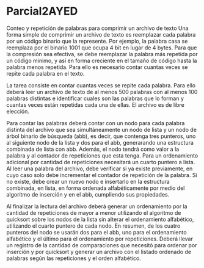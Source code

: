 # Parcial2AYED

Conteo y repetición de palabras para comprimir un archivo de texto
Una forma simple de comprimir un archivo de texto es reemplazar cada palabra por un
código binario que la represente. Por ejemplo, la palabra casa se reemplaza por el binario
1001 que ocupa 4 bit en lugar de 4 bytes. Para que la compresión sea efectiva, se debe
reemplazar la palabra más repetida por un código mínimo, y así en forma creciente en el
tamaño de código hasta la palabra menos repetida. Para ello es necesario contar cuantas
veces se repite cada palabra en el texto.

La tarea consiste en contar cuantas veces se repite cada palabra. Para ello deberá leer un
archivo de texto de al menos 500 palabras con al menos 100 palabras distintas e
identificar cuales son las palabras que lo forman y cuantas veces están repetidas cada
una de ellas. El archivo es de libre elección.

Para contar las palabras deberá contar con un nodo para cada palabra distinta del archivo
que sea simultáneamente un nodo de lista y un nodo de árbol binario de búsqueda (abb),
es decir, que contenga tres punteros, uno al siguiente nodo de la lista y dos para el abb,
generarando una estructura combinada de lista con abb. Además, el nodo tendrá como
valor a la palabra y al contador de repeticiones que esta tenga. Para un ordenamiento
adicional por cantidad de repeticiones necesitará un cuarto puntero a lista.
Al leer una palabra del archivo, debe verificar si ya existe previamente, en cuyo caso solo
debe incrementar el contador de repetición de la palabra. Si no existe, debe crear un
nuevo nodo e insertarlo en la estructura combinada, en lista, en forma ordenada
alfabéticamente por medio del algoritmo de inserción y en el abb, cumpliendo sus
propiedades.

Al finalizar la lectura del archivo deberá generar un ordenamiento por la cantidad de
repeticiones de mayor a menor utilizando el algoritmo de quicksort sobre los nodos de la
lista sin alterar el ordenamiento alfabético, utilizando el cuarto puntero de cada nodo. En
resumen, de los cuatro punteros del nodo se usarán dos para el abb, uno para el
ordenamiento alfabético y el último para el ordenamiento por repeticiones.
Deberá llevar un registro de la cantidad de comparaciones que necesitó para ordenar por
inserción y por quicksort y generar un archivo con el listado ordenado de palabras según
las repeticiones y el orden alfabético.
